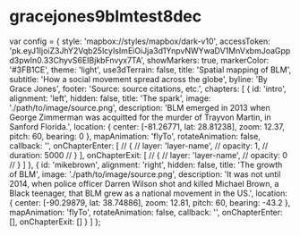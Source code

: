 # gracejones9blmtest8dec
var config = {
    style: 'mapbox://styles/mapbox/dark-v10',
    accessToken: 'pk.eyJ1IjoiZ3JhY2Vqb25lcyIsImEiOiJja3d1YnpvNWYwaDV1MnVxbmJoaGppd3pwIn0.33ChyvS6EIBjkbFnvyx7TA',
    showMarkers: true,
    markerColor: '#3FB1CE',
    theme: 'light',
    use3dTerrain: false,
    title: 'Spatial mapping of BLM',
    subtitle: 'How a social movement spread across the globe',
    byline: 'By Grace Jones',
    footer: 'Source: source citations, etc.',
    chapters: [
        {
            id: 'intro',
            alignment: 'left',
            hidden: false,
            title: 'The spark',
            image: './path/to/image/source.png',
            description: 'BLM emerged in 2013 when George Zimmerman was acquitted for the murder of Trayvon Martin, in Sanford Florida.',
            location: {
                center: [-81.26771, lat: 28.81238],
                zoom: 12.37,
                pitch: 60,
                bearing: 0
            },
            mapAnimation: 'flyTo',
            rotateAnimation: false,
            callback: '',
            onChapterEnter: [
                // {
                //     layer: 'layer-name',
                //     opacity: 1,
                //     duration: 5000
                // }
            ],
            onChapterExit: [
                // {
                //     layer: 'layer-name',
                //     opacity: 0
                // }
            ]
        },
        {
            id: 'mikebrown',
            alignment: 'right',
            hidden: false,
            title: 'The growth of BLM',
            image: './path/to/image/source.png',
            description: 'It was not until 2014, when police officer Darren Wilson shot and killed Michael Brown, a Black teenager, that BLM grew as a national movement in the US.',
            location: {
                center: [-90.29879, lat: 38.74886],
                zoom: 12.81,
                pitch: 60,
                bearing: -43.2
            },
            mapAnimation: 'flyTo',
            rotateAnimation: false,
            callback: '',
            onChapterEnter: [],
            onChapterExit: []
        }
    ]
};
